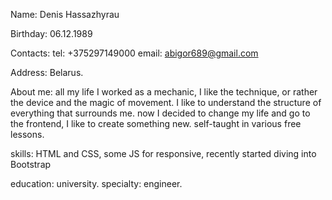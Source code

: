 Name: Denis Hassazhyrau

Birthday: 06.12.1989

Contacts: 
tel: +375297149000
email: abigor689@gmail.com

Address: Belarus.

About me: all my life I worked as a mechanic, I like the technique, or rather the device and the magic of movement. I like to understand the structure of everything that surrounds me. now I decided to change my life and go to the frontend, I like to create something new. self-taught in various free lessons.
 
skills: HTML and CSS, some JS for responsive, recently started diving into Bootstrap

education: university.
specialty: engineer.